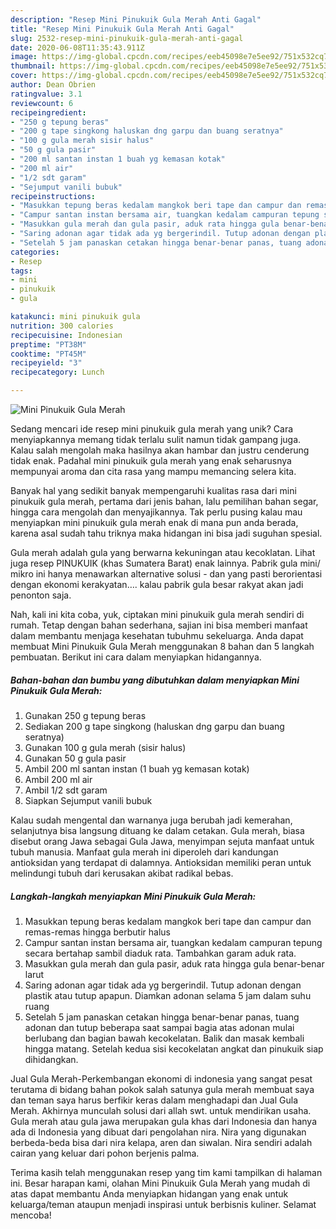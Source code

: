 ```yaml
---
description: "Resep Mini Pinukuik Gula Merah Anti Gagal"
title: "Resep Mini Pinukuik Gula Merah Anti Gagal"
slug: 2532-resep-mini-pinukuik-gula-merah-anti-gagal
date: 2020-06-08T11:35:43.911Z
image: https://img-global.cpcdn.com/recipes/eeb45098e7e5ee92/751x532cq70/mini-pinukuik-gula-merah-foto-resep-utama.jpg
thumbnail: https://img-global.cpcdn.com/recipes/eeb45098e7e5ee92/751x532cq70/mini-pinukuik-gula-merah-foto-resep-utama.jpg
cover: https://img-global.cpcdn.com/recipes/eeb45098e7e5ee92/751x532cq70/mini-pinukuik-gula-merah-foto-resep-utama.jpg
author: Dean Obrien
ratingvalue: 3.1
reviewcount: 6
recipeingredient:
- "250 g tepung beras"
- "200 g tape singkong haluskan dng garpu dan buang seratnya"
- "100 g gula merah sisir halus"
- "50 g gula pasir"
- "200 ml santan instan 1 buah yg kemasan kotak"
- "200 ml air"
- "1/2 sdt garam"
- "Sejumput vanili bubuk"
recipeinstructions:
- "Masukkan tepung beras kedalam mangkok beri tape dan campur dan remas-remas hingga berbutir halus"
- "Campur santan instan bersama air, tuangkan kedalam campuran tepung secara bertahap sambil diaduk rata. Tambahkan garam aduk rata."
- "Masukkan gula merah dan gula pasir, aduk rata hingga gula benar-benar larut"
- "Saring adonan agar tidak ada yg bergerindil. Tutup adonan dengan plastik atau tutup apapun. Diamkan adonan selama 5 jam dalam suhu ruang"
- "Setelah 5 jam panaskan cetakan hingga benar-benar panas, tuang adonan dan tutup beberapa saat sampai bagia atas adonan mulai berlubang dan bagian bawah kecokelatan. Balik dan masak kembali hingga matang. Setelah kedua sisi kecokelatan angkat dan pinukuik siap dihidangkan."
categories:
- Resep
tags:
- mini
- pinukuik
- gula

katakunci: mini pinukuik gula 
nutrition: 300 calories
recipecuisine: Indonesian
preptime: "PT38M"
cooktime: "PT45M"
recipeyield: "3"
recipecategory: Lunch

---
```



![Mini Pinukuik Gula Merah](https://img-global.cpcdn.com/recipes/eeb45098e7e5ee92/751x532cq70/mini-pinukuik-gula-merah-foto-resep-utama.jpg)

Sedang mencari ide resep mini pinukuik gula merah yang unik? Cara menyiapkannya memang tidak terlalu sulit namun tidak gampang juga. Kalau salah mengolah maka hasilnya akan hambar dan justru cenderung tidak enak. Padahal mini pinukuik gula merah yang enak seharusnya mempunyai aroma dan cita rasa yang mampu memancing selera kita.

Banyak hal yang sedikit banyak mempengaruhi kualitas rasa dari mini pinukuik gula merah, pertama dari jenis bahan, lalu pemilihan bahan segar, hingga cara mengolah dan menyajikannya. Tak perlu pusing kalau mau menyiapkan mini pinukuik gula merah enak di mana pun anda berada, karena asal sudah tahu triknya maka hidangan ini bisa jadi suguhan spesial.

Gula merah adalah gula yang berwarna kekuningan atau kecoklatan. Lihat juga resep PINUKUIK (khas Sumatera Barat) enak lainnya. Pabrik gula mini/ mikro ini hanya menawarkan alternative solusi - dan yang pasti berorientasi dengan ekonomi kerakyatan…. kalau pabrik gula besar rakyat akan jadi penonton saja.


Nah, kali ini kita coba, yuk, ciptakan mini pinukuik gula merah sendiri di rumah. Tetap dengan bahan sederhana, sajian ini bisa memberi manfaat dalam membantu menjaga kesehatan tubuhmu sekeluarga. Anda dapat membuat Mini Pinukuik Gula Merah menggunakan 8 bahan dan 5 langkah pembuatan. Berikut ini cara dalam menyiapkan hidangannya.

<!--inarticleads1-->

##### Bahan-bahan dan bumbu yang dibutuhkan dalam menyiapkan Mini Pinukuik Gula Merah:

1. Gunakan 250 g tepung beras
1. Sediakan 200 g tape singkong (haluskan dng garpu dan buang seratnya)
1. Gunakan 100 g gula merah (sisir halus)
1. Gunakan 50 g gula pasir
1. Ambil 200 ml santan instan (1 buah yg kemasan kotak)
1. Ambil 200 ml air
1. Ambil 1/2 sdt garam
1. Siapkan Sejumput vanili bubuk


Kalau sudah mengental dan warnanya juga berubah jadi kemerahan, selanjutnya bisa langsung dituang ke dalam cetakan. Gula merah, biasa disebut orang Jawa sebagai Gula Jawa, menyimpan sejuta manfaat untuk tubuh manusia. Manfaat gula merah ini diperoleh dari kandungan antioksidan yang terdapat di dalamnya. Antioksidan memiliki peran untuk melindungi tubuh dari kerusakan akibat radikal bebas. 

<!--inarticleads2-->

##### Langkah-langkah menyiapkan Mini Pinukuik Gula Merah:

1. Masukkan tepung beras kedalam mangkok beri tape dan campur dan remas-remas hingga berbutir halus
1. Campur santan instan bersama air, tuangkan kedalam campuran tepung secara bertahap sambil diaduk rata. Tambahkan garam aduk rata.
1. Masukkan gula merah dan gula pasir, aduk rata hingga gula benar-benar larut
1. Saring adonan agar tidak ada yg bergerindil. Tutup adonan dengan plastik atau tutup apapun. Diamkan adonan selama 5 jam dalam suhu ruang
1. Setelah 5 jam panaskan cetakan hingga benar-benar panas, tuang adonan dan tutup beberapa saat sampai bagia atas adonan mulai berlubang dan bagian bawah kecokelatan. Balik dan masak kembali hingga matang. Setelah kedua sisi kecokelatan angkat dan pinukuik siap dihidangkan.


Jual Gula Merah-Perkembangan ekonomi di indonesia yang sangat pesat terutama di bidang bahan pokok salah satunya gula merah membuat saya dan teman saya harus berfikir keras dalam menghadapi dan Jual Gula Merah. Akhirnya munculah solusi dari allah swt. untuk mendirikan usaha. Gula merah atau gula jawa merupakan gula khas dari Indonesia dan hanya ada di Indonesia yang dibuat dari pengolahan nira. Nira yang digunakan berbeda-beda bisa dari nira kelapa, aren dan siwalan. Nira sendiri adalah cairan yang keluar dari pohon berjenis palma. 

Terima kasih telah menggunakan resep yang tim kami tampilkan di halaman ini. Besar harapan kami, olahan Mini Pinukuik Gula Merah yang mudah di atas dapat membantu Anda menyiapkan hidangan yang enak untuk keluarga/teman ataupun menjadi inspirasi untuk berbisnis kuliner. Selamat mencoba!
